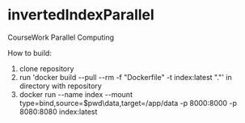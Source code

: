 # invertedIndexParallel
 CourseWork Parallel Computing
 
 How to build:
 1. clone repository   
 2. run 'docker build --pull --rm -f "Dockerfile" -t index:latest "."' in directory with repository
 3. docker run --name index --mount type=bind,source=$pwd\data,target=/app/data -p 8000:8000 -p 8080:8080 index:latest
 
